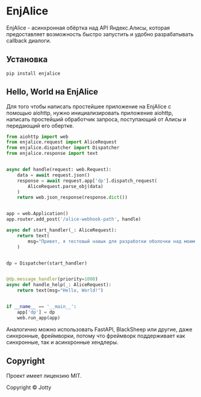 # EnjAlice

EnjAlice - асинхронная обёртка над API Яндекс.Алисы, которая предоставляет возможность быстро запустить и удобно разрабатывать callback диалоги.

## Установка

```
pip install enjalice
```

## Hello, World на EnjAlice
Для того чтобы написать простейшее приложение на EnjAlice
с помощью aiohttp, нужно инициализировать приложение aiohttp,
написать простейший обработчик запроса, поступающий от Алисы
и передающий его обертке.
```python
from aiohttp import web
from enjalice.request import AliceRequest
from enjalice.dispatcher import Dispatcher
from enjalice.response import text


async def handle(request: web.Request):
    data = await request.json()
    response = await request.app['dp'].dispatch_request(
        AliceRequest.parse_obj(data)
    )
    return web.json_response(response.dict())


app = web.Application()
app.router.add_post('/alice-webhook-path', handle)

async def start_handler(_: AliceRequest):
    return text(
        msg="Привет, я тестовый навык для разработки оболочки над моим API enj-alice"
    )


dp = Dispatcher(start_handler)


@dp.message_handler(priority=1000)
async def handle_help(_: AliceRequest):
    return text(msg="Hello, World!")


if __name__ == '__main__':
    app['dp'] = dp
    web.run_app(app)
```

Аналогично можно использовать FastAPI, BlackSheep или другие,
даже синхронные, фреймворки, потому что фреймворк поддерживает
как синхронные, так и асинхронные хендлеры.
 
## Copyright
Проект имеет лицензию MIT.

Copyright © Jotty
